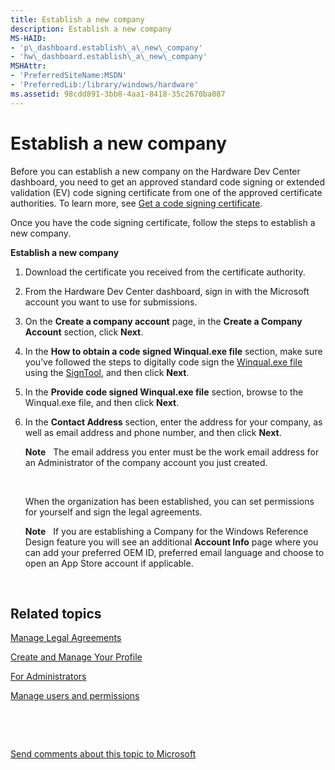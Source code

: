 ```yaml
---
title: Establish a new company
description: Establish a new company
MS-HAID:
- 'p\_dashboard.establish\_a\_new\_company'
- 'hw\_dashboard.establish\_a\_new\_company'
MSHAttr:
- 'PreferredSiteName:MSDN'
- 'PreferredLib:/library/windows/hardware'
ms.assetid: 98cdd891-3bb8-4aa1-8418-35c2670ba087
---
```


# Establish a new company


Before you can establish a new company on the Hardware Dev Center dashboard, you need to get an approved standard code signing or extended validation (EV) code signing certificate from one of the approved certificate authorities. To learn more, see [Get a code signing certificate](https://msdn.microsoft.com/library/windows/hardware/hh801887.aspx).

Once you have the code signing certificate, follow the steps to establish a new company.

**Establish a new company**

1.  Download the certificate you received from the certificate authority.

2.  From the Hardware Dev Center dashboard, sign in with the Microsoft account you want to use for submissions.

3.  On the **Create a company account** page, in the **Create a Company Account** section, click **Next**.

4.  In the **How to obtain a code signed Winqual.exe file** section, make sure you’ve followed the steps to digitally code sign the [Winqual.exe file](http://go.microsoft.com/fwlink/?LinkId=393250) using the [SignTool](http://go.microsoft.com/fwlink/p/?LinkId=238330), and then click **Next**.

5.  In the **Provide code signed Winqual.exe file** section, browse to the Winqual.exe file, and then click **Next**.

6.  In the **Contact Address** section, enter the address for your company, as well as email address and phone number, and then click **Next**.

    **Note**  
    The email address you enter must be the work email address for an Administrator of the company account you just created.

     

    When the organization has been established, you can set permissions for yourself and sign the legal agreements.

    **Note**  
    If you are establishing a Company for the Windows Reference Design feature you will see an additional **Account Info** page where you can add your preferred OEM ID, preferred email language and choose to open an App Store account if applicable.

     

## <span id="related_topics"></span>Related topics


[Manage Legal Agreements](https://msdn.microsoft.com/library/windows/hardware/br230801.aspx)

[Create and Manage Your Profile](https://msdn.microsoft.com/library/windows/hardware/br230768.aspx)

[For Administrators](https://msdn.microsoft.com/library/windows/hardware/br230765.aspx)

[Manage users and permissions](https://msdn.microsoft.com/library/windows/hardware/br230781.aspx)

 

 

[Send comments about this topic to Microsoft](mailto:wsddocfb@microsoft.com?subject=Documentation%20feedback%20%5Bhw_dashboard\hw_dashboard%5D:%20Establish%20a%20new%20company%20%20RELEASE:%20%281/3/2017%29&body=%0A%0APRIVACY%20STATEMENT%0A%0AWe%20use%20your%20feedback%20to%20improve%20the%20documentation.%20We%20don't%20use%20your%20email%20address%20for%20any%20other%20purpose,%20and%20we'll%20remove%20your%20email%20address%20from%20our%20system%20after%20the%20issue%20that%20you're%20reporting%20is%20fixed.%20While%20we're%20working%20to%20fix%20this%20issue,%20we%20might%20send%20you%20an%20email%20message%20to%20ask%20for%20more%20info.%20Later,%20we%20might%20also%20send%20you%20an%20email%20message%20to%20let%20you%20know%20that%20we've%20addressed%20your%20feedback.%0A%0AFor%20more%20info%20about%20Microsoft's%20privacy%20policy,%20see%20http://privacy.microsoft.com/default.aspx. "Send comments about this topic to Microsoft")





